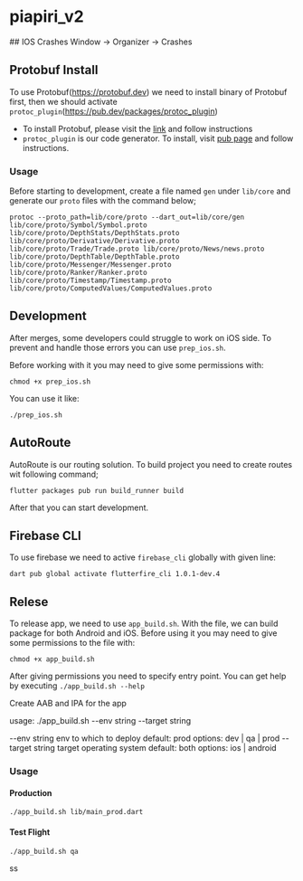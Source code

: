 # piapiri_v2


## IOS Crashes
Window -> Organizer -> Crashes

## Protobuf Install
To use Protobuf(https://protobuf.dev) we need to install binary of Protobuf first, then we should activate `protoc_plugin`(https://pub.dev/packages/protoc_plugin)

* To install Protobuf, please visit the [link](https://protobuf.dev/downloads/) and follow instructions
* `protoc_plugin` is our code generator. To install, visit [pub page](https://pub.dev/packages/protoc_plugin) and follow instructions.

### Usage
Before starting to development, create a file named `gen` under `lib/core` and generate our `proto` files with the command below;
```
protoc --proto_path=lib/core/proto --dart_out=lib/core/gen lib/core/proto/Symbol/Symbol.proto lib/core/proto/DepthStats/DepthStats.proto lib/core/proto/Derivative/Derivative.proto lib/core/proto/Trade/Trade.proto lib/core/proto/News/news.proto lib/core/proto/DepthTable/DepthTable.proto lib/core/proto/Messenger/Messenger.proto lib/core/proto/Ranker/Ranker.proto lib/core/proto/Timestamp/Timestamp.proto lib/core/proto/ComputedValues/ComputedValues.proto
```

## Development
After merges, some developers could struggle to work on iOS side. To prevent and handle those errors you can use `prep_ios.sh`.

Before working with it you may need to give some permissions with:
```
chmod +x prep_ios.sh
```

You can use it like:
```
./prep_ios.sh
```

## AutoRoute
AutoRoute is our routing solution. To build project you need to create routes wit following command;
```
flutter packages pub run build_runner build
```

After that you can start development.

## Firebase CLI
To use firebase we need to active `firebase_cli` globally with given line:

```
dart pub global activate flutterfire_cli 1.0.1-dev.4
```

## Relese
To release app, we need to use `app_build.sh`. With the file, we can build package for both Android and iOS. Before using it you may need to give some permissions to the file with:

```
chmod +x app_build.sh
```

After giving permissions you need to specify entry point.
You can get help by executing `./app_build.sh --help`

Create AAB and IPA for the app

usage: ./app_build.sh --env string --target string

  --env string            env to which to deploy
                          default: prod
                          options: dev | qa | prod
  --target string         target operating system
                          default: both
                          options: ios | android

### Usage
#### Production

```
./app_build.sh lib/main_prod.dart
```

#### Test Flight

```
./app_build.sh qa
```

ss